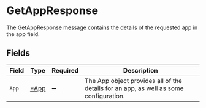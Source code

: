 # GetAppResponse

The GetAppResponse message contains the details of the requested app in the app field.


## Fields

| Field                                                                                 | Type                                                                                  | Required                                                                              | Description                                                                           |
| ------------------------------------------------------------------------------------- | ------------------------------------------------------------------------------------- | ------------------------------------------------------------------------------------- | ------------------------------------------------------------------------------------- |
| `App`                                                                                 | [*App](../../models/shared/app.md)                                                    | :heavy_minus_sign:                                                                    | The App object provides all of the details for an app, as well as some configuration. |